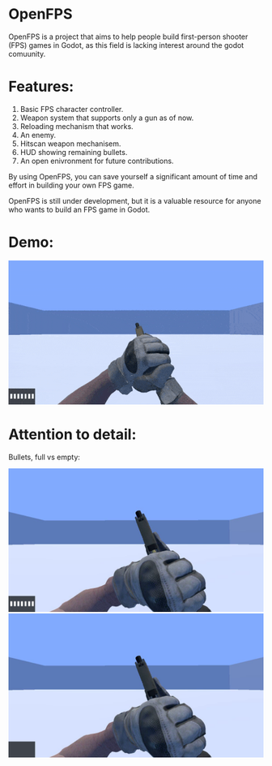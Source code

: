 # OpenFPS
 OpenFPS is a project that aims to help people build first-person shooter (FPS) games in Godot, as this field is lacking interest around the godot comuunity.
# Features:
 1. Basic FPS character controller.
 2. Weapon system that supports only a gun as of now.
 3. Reloading mechanism that works.
 4. An enemy.
 5. Hitscan weapon mechanisem.
 6. HUD showing remaining bullets.
 7. An open enivronment for future contributions.
 
By using OpenFPS, you can save yourself a significant amount of time and effort in building your own FPS game.

OpenFPS is still under development, but it is a valuable resource for anyone who wants to build an FPS game in Godot.

# Demo:

![demo](https://github.com/IMYdev/OpenFPS/blob/main/demo.gif)

# Attention to detail:
Bullets, full vs empty:

![full](https://github.com/IMYdev/OpenFPS/blob/main/full.png)
![empty](https://github.com/IMYdev/OpenFPS/blob/main/empty.png)
